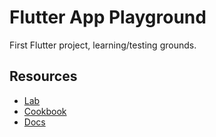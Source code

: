 # Flutter App Playground

First Flutter project, learning/testing grounds.

## Resources

- [Lab](https://flutter.dev/docs/get-started/codelab)
- [Cookbook](https://flutter.dev/docs/cookbook)
- [Docs](https://flutter.dev/docs)
